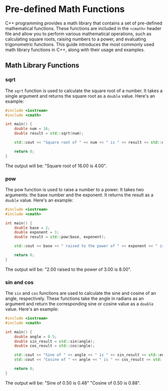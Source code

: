 # Pre-defined Math Functions
C++ programming provides a math library that contains a set of pre-defined mathematical functions. These functions are included in the `<cmath>` header file and allow you to perform various mathematical operations, such as calculating square roots, raising numbers to a power, and evaluating trigonometric functions. This guide introduces the most commonly used math library functions in C++, along with their usage and examples.

## Math Library Functions
### sqrt
The `sqrt` function is used to calculate the square root of a number. It takes a single argument and returns the square root as a `double` value. Here's an example:
```cpp
#include <iostream>
#include <cmath>

int main() {
	double num = 16;
	double result = std::sqrt(num);

	std::cout << "Square root of " << num << " is " << result << std::endl;

	return 0;
}
```
The output will be: "Square root of 16.00 is 4.00".

### pow
The pow function is used to raise a number to a power. It takes two arguments: the base number and the exponent. It returns the result as a `double` value. Here's an example:
```cpp
#include <iostream>
#include <cmath>

int main() {
	double base = 2;
	double exponent = 3;
	double result = std::pow(base, exponent);

	std::cout << base << " raised to the power of " << exponent << " is " << result << std::endl;

	return 0;
}
```
The output will be: "2.00 raised to the power of 3.00 is 8.00".

### sin and cos
The `sin` and `cos` functions are used to calculate the sine and cosine of an angle, respectively. These functions take the angle in radians as an argument and return the corresponding sine or cosine value as a `double` value. Here's an example:
```cpp
#include <iostream>
#include <cmath>

int main() {
	double angle = 0.5;
	double sin_result = std::sin(angle);
	double cos_result = std::cos(angle);

	std::cout << "Sine of " << angle << " is " << sin_result << std::endl;
	std::cout << "Cosine of " << angle << " is " << cos_result << std::endl;

	return 0;
}
```
The output will be: "Sine of 0.50 is 0.48" "Cosine of 0.50 is 0.88".


